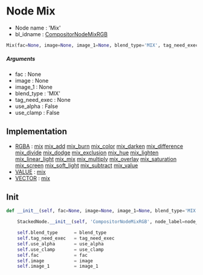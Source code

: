 # Node Mix

- Node name : 'Mix'
- bl_idname : [CompositorNodeMixRGB](https://docs.blender.org/api/current/bpy.types.CompositorNodeMixRGB.html)


``` python
Mix(fac=None, image=None, image_1=None, blend_type='MIX', tag_need_exec=None, use_alpha=False, use_clamp=False, node_label=None, node_color=None)
```
##### Arguments

- fac : None
- image : None
- image_1 : None
- blend_type : 'MIX'
- tag_need_exec : None
- use_alpha : False
- use_clamp : False

## Implementation

- [RGBA](/docs/Compositor/socket_RGBA.md) : [mix](/docs/Compositor/socket_RGBA.md#mix) [mix_add](/docs/Compositor/socket_RGBA.md#mix_add) [mix_burn](/docs/Compositor/socket_RGBA.md#mix_burn) [mix_color](/docs/Compositor/socket_RGBA.md#mix_color) [mix_darken](/docs/Compositor/socket_RGBA.md#mix_darken) [mix_difference](/docs/Compositor/socket_RGBA.md#mix_difference) [mix_divide](/docs/Compositor/socket_RGBA.md#mix_divide) [mix_dodge](/docs/Compositor/socket_RGBA.md#mix_dodge) [mix_exclusion](/docs/Compositor/socket_RGBA.md#mix_exclusion) [mix_hue](/docs/Compositor/socket_RGBA.md#mix_hue) [mix_lighten](/docs/Compositor/socket_RGBA.md#mix_lighten) [mix_linear_light](/docs/Compositor/socket_RGBA.md#mix_linear_light) [mix_mix](/docs/Compositor/socket_RGBA.md#mix_mix) [mix_multiply](/docs/Compositor/socket_RGBA.md#mix_multiply) [mix_overlay](/docs/Compositor/socket_RGBA.md#mix_overlay) [mix_saturation](/docs/Compositor/socket_RGBA.md#mix_saturation) [mix_screen](/docs/Compositor/socket_RGBA.md#mix_screen) [mix_soft_light](/docs/Compositor/socket_RGBA.md#mix_soft_light) [mix_subtract](/docs/Compositor/socket_RGBA.md#mix_subtract) [mix_value](/docs/Compositor/socket_RGBA.md#mix_value)
- [VALUE](/docs/Compositor/socket_VALUE.md) : [mix](/docs/Compositor/socket_VALUE.md#mix)
- [VECTOR](/docs/Compositor/socket_VECTOR.md) : [mix](/docs/Compositor/socket_VECTOR.md#mix)

## Init

``` python
def __init__(self, fac=None, image=None, image_1=None, blend_type='MIX', tag_need_exec=None, use_alpha=False, use_clamp=False, node_label=None, node_color=None):

    StackedNode.__init__(self, 'CompositorNodeMixRGB', node_label=node_label, node_color=node_color)

    self.blend_type      = blend_type
    self.tag_need_exec   = tag_need_exec
    self.use_alpha       = use_alpha
    self.use_clamp       = use_clamp
    self.fac             = fac
    self.image           = image
    self.image_1         = image_1
```

